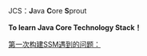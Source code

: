 JCS：**J**ava **C**ore **S**prout

**To learn Java Core Technology Stack！**

[第一次构建SSM遇到的问题：](problems.md)